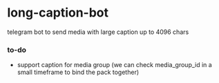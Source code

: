 # long-caption-bot
telegram bot to send media with large caption up to 4096 chars

### to-do
- support caption for media group (we can check media_group_id in a small timeframe to bind the pack together)
